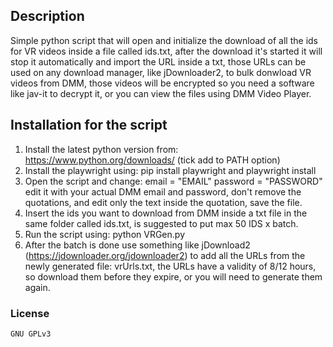 ## Description

Simple python script that will open and initialize the download of all the ids for VR videos inside a file called ids.txt, after the download it's started it will stop it automatically and import the URL inside a txt, those URLs can be used on any download manager, like jDownloader2, to bulk donwload VR videos from DMM, those videos will be encrypted so you need a software like jav-it to decrypt it, or you can view the files using DMM Video Player.

## Installation for the script
1. Install the latest python version from: 
https://www.python.org/downloads/ (tick add to PATH option)
2. Install the playwright using:
pip install playwright
and
playwright install
3. Open the script and change:
email = "EMAIL"
password = "PASSWORD"
edit it with your actual DMM email and password, don't remove the quotations, and edit only the text inside the quotation, save the file.
4. Insert the ids you want to download from DMM inside a txt file in the same folder called ids.txt, is suggested to put max 50 IDS x batch.
5. Run the script using: 
    python VRGen.py
6. After the batch is done use something like jDownload2 (https://jdownloader.org/jdownloader2) to add all the URLs from the newly generated file: vrUrls.txt, the URLs have a validity of 8/12 hours, so download them before they expire, or you will need to generate them again.

### License
    GNU GPLv3
